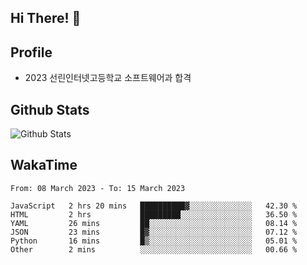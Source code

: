 ## Hi There! 👋

## Profile

-   2023 선린인터넷고등학교 소프트웨어과 합격

## Github Stats

![Github Stats](https://github-readme-stats.vercel.app/api/top-langs/?username=NY0510&theme=tokyonight&hide_border=true&layout=compact)

## WakaTime

<!--START_SECTION:waka-->

```text
From: 08 March 2023 - To: 15 March 2023

JavaScript   2 hrs 20 mins   ██████████▓░░░░░░░░░░░░░░   42.30 %
HTML         2 hrs           █████████░░░░░░░░░░░░░░░░   36.50 %
YAML         26 mins         ██░░░░░░░░░░░░░░░░░░░░░░░   08.14 %
JSON         23 mins         █▓░░░░░░░░░░░░░░░░░░░░░░░   07.12 %
Python       16 mins         █▒░░░░░░░░░░░░░░░░░░░░░░░   05.01 %
Other        2 mins          ░░░░░░░░░░░░░░░░░░░░░░░░░   00.66 %
```

<!--END_SECTION:waka-->
